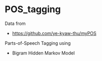 # POS_tagging

Data from 

 - https://github.com/ye-kyaw-thu/myPOS

Parts-of-Speech Tagging using

 - Bigram Hidden Markov Model 
